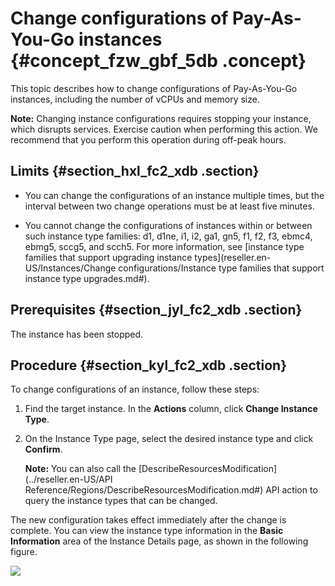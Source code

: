 # Change configurations of Pay-As-You-Go instances {#concept_fzw_gbf_5db .concept}

This topic describes how to change configurations of Pay-As-You-Go instances, including the number of vCPUs and memory size.

**Note:** Changing instance configurations requires stopping your instance, which disrupts services. Exercise caution when performing this action. We recommend that you perform this operation during off-peak hours.

## Limits {#section_hxl_fc2_xdb .section}

-   You can change the configurations of an instance multiple times, but the interval between two change operations must be at least five minutes.

-   You cannot change the configurations of instances within or between such instance type families: d1, d1ne, i1, i2, ga1, gn5, f1, f2, f3, ebmc4, ebmg5, sccg5, and scch5. For more information, see [instance type families that support upgrading instance types](reseller.en-US/Instances/Change configurations/Instance type families that support instance type upgrades.md#).


## Prerequisites {#section_jyl_fc2_xdb .section}

The instance has been stopped.

## Procedure {#section_kyl_fc2_xdb .section}

To change configurations of an instance, follow these steps:

1.  Find the target instance. In the **Actions** column, click **Change Instance Type**.
2.  On the Instance Type page, select the desired instance type and click **Confirm**.

    **Note:** You can also call the [DescribeResourcesModification](../reseller.en-US/API Reference/Regions/DescribeResourcesModification.md#) API action to query the instance types that can be changed.


The new configuration takes effect immediately after the change is complete. You can view the instance type information in the **Basic Information** area of the Instance Details page, as shown in the following figure.

![](http://static-aliyun-doc.oss-cn-hangzhou.aliyuncs.com/assets/img/9644/15667877415424_en-US.png)

